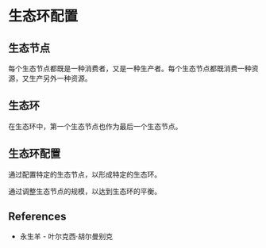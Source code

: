 # 生态环配置

## 生态节点

每个生态节点都既是一种消费者，又是一种生产者。每个生态节点都既消费一种资源，又生产另外一种资源。

## 生态环

在生态环中，第一个生态节点也作为最后一个生态节点。

## 生态环配置

通过配置特定的生态节点，以形成特定的生态环。

通过调整生态节点的规模，以达到生态环的平衡。

## References

- 永生羊 - 叶尔克西·胡尔曼别克
